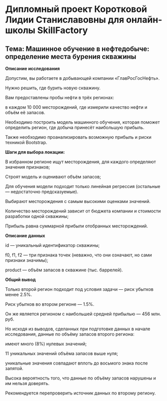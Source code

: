 # Дипломный проект Коротковой Лидии Станиславовны для онлайн-школы SkillFactory

## Тема: Машинное обучение в нефтедобыче: определение места бурения скважины

**Описание исследования**

Допустим, вы работаете в добывающей компании «ГлавРосГосНефть».

Нужно решить, где бурить новую скважину.

Вам предоставлены пробы нефти в трёх регионах:

в каждом 10 000 месторождений, где измерили качество нефти и объём её запасов.

Необходимо построить модель машинного обучения, которая поможет определить регион, где добыча принесёт наибольшую прибыль.

Также необходимо проанализировать возможную прибыль и риски техникой Bootstrap.

**Шаги для выбора локации:**

В избранном регионе ищут месторождения, для каждого определяют значения признаков;

Строят модель и оценивают объём запасов;

Для обучения модели подходит только линейная регрессия (остальные — недостаточно предсказуемые).

Выбирают месторождения с самым высокими оценками значений.

Количество месторождений зависит от бюджета компании и стоимости разработки одной скважины;

Прибыль равна суммарной прибыли отобранных месторождений.

**Описание данных**

id — уникальный идентификатор скважины;

f0, f1, f2 — три признака точек (неважно, что они означают, но сами признаки значимы);

product — объём запасов в скважине (тыс. баррелей).

**Общий вывод**

Только второй регион подходит под условия задачи — риск убытков менее 2.5%.

Риск убытков во втором регионе — 1.5%.

Он же является регионом с наибольшей средней прибылью — 456 млн. руб.

Но исходя из выводов, сделанных при подготовке данных в начале исследования,
данные по объёму запасов второго региона:

имеют много (8%) нулевых значений;

11 уникальных значений объёма запасов выше нуля;

уникальные значения совпадают вплоть до восьмого знака после запятой.

Высока вероятность того, что данные по объёму запасов нарушены и им нельзя доверять.

Рекомендуется перепроверить источник данных по второму региону.

